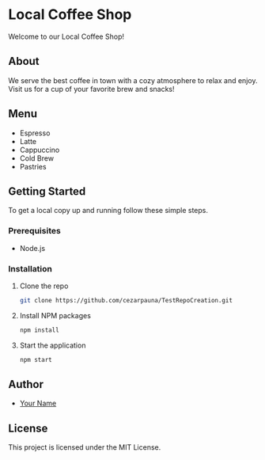 # Local Coffee Shop

Welcome to our Local Coffee Shop!

## About
We serve the best coffee in town with a cozy atmosphere to relax and enjoy. Visit us for a cup of your favorite brew and snacks!

## Menu
- Espresso
- Latte
- Cappuccino
- Cold Brew
- Pastries

## Getting Started
To get a local copy up and running follow these simple steps.

### Prerequisites
- Node.js

### Installation
1. Clone the repo
   ```bash
   git clone https://github.com/cezarpauna/TestRepoCreation.git
   ```
2. Install NPM packages
   ```bash
   npm install
   ```
3. Start the application
   ```bash
   npm start
   ```

## Author
- [Your Name](https://github.com/cezarpauna)

## License
This project is licensed under the MIT License.